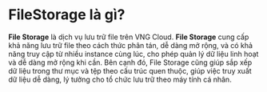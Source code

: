 # FileStorage là gì?

**File Storage** là dịch vụ lưu trữ file trên VNG Cloud. **File Storage** cung cấp khả năng lưu trữ file theo cách thức phân tán, dễ dàng mở rộng, và có khả năng truy cập từ nhiều instance cùng lúc, cho phép quản lý dữ liệu linh hoạt và dễ dàng mở rộng khi cần. Bên cạnh đó, File Storage cũng giúp sắp xếp dữ liệu trong thư mục và tệp theo cấu trúc quen thuộc, giúp việc truy xuất dữ liệu dễ dàng, lý tưởng cho tổ chức lưu trữ theo máy tính cá nhân.
